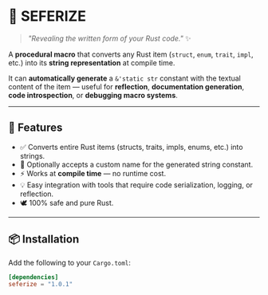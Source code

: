 # 📜 SEFERIZE

> *"Revealing the written form of your Rust code."* ✨

A **procedural macro** that converts any Rust item (`struct`, `enum`, `trait`, `impl`, etc.) into its **string representation** at compile time.

It can **automatically generate** a `&'static str` constant with the textual content of the item — useful for **reflection**, **documentation generation**, **code introspection**, or **debugging macro systems**.

---

## 🧩 Features

- ✅ Converts entire Rust items (structs, traits, impls, enums, etc.) into strings.  
- 🧱 Optionally accepts a custom name for the generated string constant.  
- ⚡ Works at **compile time** — no runtime cost.  
- 💡 Easy integration with tools that require code serialization, logging, or reflection.  
- 🕊️ 100% safe and pure Rust.

---

## 📦 Installation

Add the following to your `Cargo.toml`:

```toml
[dependencies]
seferize = "1.0.1"
